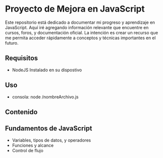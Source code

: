 # Proyecto de Mejora en JavaScript

Este repositorio está dedicado a documentar mi progreso y aprendizaje en JavaScript. Aquí iré agregando información relevante que encuentre en cursos, foros, y documentación oficial. La intención es crear un recurso que me permita acceder rápidamente a conceptos y técnicas importantes en el futuro.

## Requisitos

- NodeJS Instalado en su dispostivo

## Uso

- consola: node /nombreArchivo.js

## Contenido

## Fundamentos de JavaScript

- Variables, tipos de datos, y operadores
- Funciones y alcance
- Control de flujo
